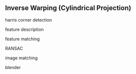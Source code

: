 






## Inverse Warping (Cylindrical Projection)


harris corner detection

feature description

feature matching

RANSAC

image matching

blender

